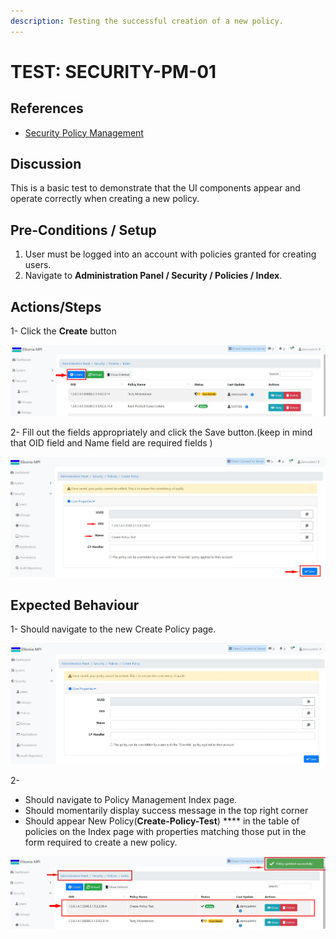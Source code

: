 ```yaml
---
description: Testing the successful creation of a new policy.
---
```


# TEST: SECURITY-PM-01

## References

* [Security Policy Management](../../../../../operations/security-administration/security-policy-management.md)

## Discussion

This is a basic test to demonstrate that the UI components appear and operate correctly when creating a new policy.

## Pre-Conditions / Setup

1. User must be logged into an account with policies granted for creating users.
2. Navigate to **Administration Panel / Security / Policies / Index**.

## Actions/Steps

1- Click the **Create** button  

![](../../../../../../.gitbook/assets/1%20%283%29.jpg)

2- Fill out the fields appropriately and click the Save button.\(keep in mind that  OID field and Name field are required fields \) 

![](../../../../../../.gitbook/assets/3%20%285%29.jpg)

## Expected Behaviour

1- Should navigate to the new Create Policy page.

![](../../../../../../.gitbook/assets/2.jpg)

2-

* Should navigate to Policy Management Index page.
* Should momentarily display success message in the top right corner
* Should appear New Policy\(**Create-Policy-Test**\) **** in the table of policies on the Index page with properties matching those put in the form required to create a new policy.

![](../../../../../../.gitbook/assets/4%20%281%29.jpg)





    



